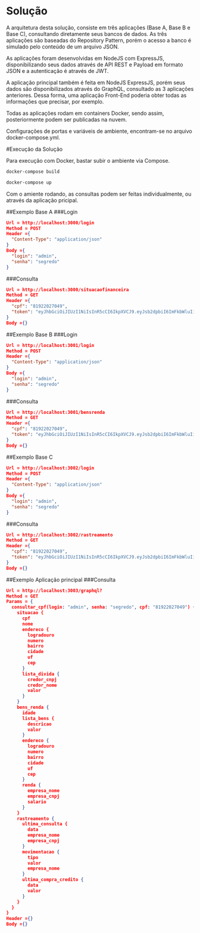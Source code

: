 # Solução

A arquitetura desta solução, consiste em três aplicações (Base A, Base B e Base C), consultando diretamente seus bancos de dados. As três aplicações são baseadas do Repository Pattern, porém o acesso a banco é simulado pelo conteúdo de um arquivo JSON.

As aplicações foram desenvolvidas em NodeJS com ExpressJS, disponibilizando seus dados através de API REST e Payload em formato JSON e a autenticação é através de JWT.

A aplicação principal também é feita em NodeJS ExpressJS, porém seus dados são disponibilizados através do GraphQL, consultado as 3 aplicações anteriores. Dessa forma, uma aplicação Front-End poderia obter todas as informações que precisar, por exemplo.

Todas as aplicações rodam em containers Docker, sendo assim, posteriormente podem ser publicadas na nuvem.

Configurações de portas e variáveis de ambiente, encontram-se no arquivo docker-compose.yml.

#Execução da Solução

Para execução com Docker, bastar subir o ambiente via Compose.

```bash
docker-compose build
```

```bash
docker-compose up
```

Com o amiente rodando, as consultas podem ser feitas individualmente, ou através da aplicação pricipal.

##Exemplo Base A
###Login

```json
Url = http://localhost:3000/login
Method = POST
Header ={
  "Content-Type": "application/json"
}
Body ={
  "login": "admin",
  "senha": "segredo"
}
```

###Consulta

```json
Url = http://localhost:3000/situacaofinanceira
Method = GET
Header ={
  "cpf": "81922027049",
  "token": "eyJhbGciOiJIUzI1NiIsInR5cCI6IkpXVCJ9.eyJsb2dpbiI6ImFkbWluIiwiaWF0IjoxNTU3NzA5NzkxLCJleHAiOjE1NTc3MTAwOTF9.2l2h5reY0moZJfySCESNH1F2LNLyfTPrK9MgOdT1eYs"
}
Body ={}
```

##Exemplo Base B
###Login

```json
Url = http://localhost:3001/login
Method = POST
Header ={
  "Content-Type": "application/json"
}
Body ={
  "login": "admin",
  "senha": "segredo"
}
```

###Consulta

```json
Url = http://localhost:3001/bensrenda
Method = GET
Header ={
  "cpf": "81922027049",
  "token": "eyJhbGciOiJIUzI1NiIsInR5cCI6IkpXVCJ9.eyJsb2dpbiI6ImFkbWluIiwiaWF0IjoxNTU3NzA5NzkxLCJleHAiOjE1NTc3MTAwOTF9.2l2h5reY0moZJfySCESNH1F2LNLyfTPrK9MgOdT1eYs"
}
Body ={}
```

##Exemplo Base C

```json
Url = http://localhost:3002/login
Method = POST
Header ={
  "Content-Type": "application/json"
}
Body ={
  "login": "admin",
  "senha": "segredo"
}
```

###Consulta

```json
Url = http://localhost:3002/rastreamento
Method = GET
Header ={
  "cpf": "81922027049",
  "token": "eyJhbGciOiJIUzI1NiIsInR5cCI6IkpXVCJ9.eyJsb2dpbiI6ImFkbWluIiwiaWF0IjoxNTU3NzA5NzkxLCJleHAiOjE1NTc3MTAwOTF9.2l2h5reY0moZJfySCESNH1F2LNLyfTPrK9MgOdT1eYs"
}
Body ={}
```

##Exemplo Aplicação principal
###Consulta

```json
Url = http://localhost:3003/graphql?
Method = GET
Params = {
  consultar_cpf(login: "admin", senha: "segredo", cpf: "81922027049") {
    situacao {
      cpf
      nome
      endereco {
        logradouro
        numero
        bairro
        cidade
        uf
        cep
      }
      lista_divida {
        credor_cnpj
        credor_nome
        valor
      }
    }
    bens_renda {
      idade
      lista_bens {
        descricao
        valor
      }
      endereco {
        logradouro
        numero
        bairro
        cidade
        uf
        cep
      }
      renda {
        empresa_nome
        empresa_cnpj
        salario
      }
    }
    rastreamento {
      ultima_consulta {
        data
        empresa_nome
        empresa_cnpj
      }
      movimentacao {
        tipo
        valor
        empresa_nome
      }
      ultima_compra_credito {
        data
        valor
      }
    }
  }
}
Header ={}
Body ={}
```
